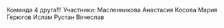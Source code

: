 Команда 4 друга!!!
Участники: Масленникова Анастасия
           Косова Мария
					 Герюгов Ислам
			     Рустан Вячеслав
